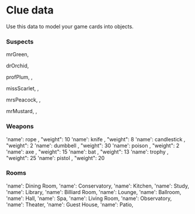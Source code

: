 # Clue data

Use this data to model your game cards into objects.

### Suspects

 mrGreen,

drOrchid,

profPlum,
,

missScarlet,
,

mrsPeacock,
,

mrMustard,
,

### Weapons

'name': rope ,  "weight": 10
'name': knife ,  "weight": 8
'name': candlestick ,  "weight": 2
'name': dumbbell ,  "weight": 30
'name': poison ,  "weight": 2
'name': axe ,  "weight": 15
'name': bat ,  "weight": 13
'name': trophy ,  "weight": 25
'name': pistol ,  "weight": 20

### Rooms

'name': Dining Room,
'name': Conservatory,
'name': Kitchen,
'name': Study,
'name': Library,
'name': Billiard Room,
'name': Lounge,
'name': Ballroom,
'name': Hall,
'name': Spa,
'name': Living Room,
'name': Observatory,
'name': Theater,
'name': Guest House,
'name': Patio,